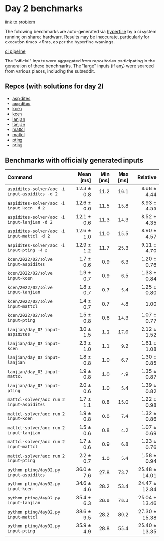 # Day 2 benchmarks

[link to problem](http://adventofcode.com/2022/day/2)

The following benchmarks are auto-generated via [hyperfine](https://github.com/sharkdp/hyperfine) by a ci system running on shared hardware. Results may be inaccurate, particularly for execution times < 5ms, as per the hyperfine warnings.

[ci pipeline](http://ci.papercode.net:8080/teams/aoc2022/pipelines/aoc-compare-2022)

The "official" inputs were aggregated from repositories participating in the generation of these benchmarks. The "large" inputs (if any) were sourced from various places, including the subreddit.

## Repos (with solutions for day 2)

- [aspidites](https://github.com/aspidites/aoc2022)
- [aspidites](https://github.com/aspidites/aoc2022)
- [kcen](https://github.com/kcen/AdventOfCode)
- [kcen](https://github.com/kcen/AdventOfCode)
- [lanjian](https://github.com/LanJian/aoc-2022)
- [lanjian](https://github.com/LanJian/aoc-2022)
- [mattcl](https://github.com/mattcl/aoc2022)
- [mattcl](https://github.com/mattcl/aoc2022)
- [pting](https://github.com/pting/aoc2022)
- [pting](https://github.com/pting/aoc2022)

## Benchmarks with officially generated inputs
| Command | Mean [ms] | Min [ms] | Max [ms] | Relative |
|:---|---:|---:|---:|---:|
| `aspidites-solver/aoc -i input-aspidites -d 2` | 12.3 ± 0.8 | 11.2 | 16.1 | 8.68 ± 4.44 |
| `aspidites-solver/aoc -i input-kcen -d 2` | 12.6 ± 0.6 | 11.5 | 15.8 | 8.93 ± 4.55 |
| `aspidites-solver/aoc -i input-lanjian -d 2` | 12.1 ± 0.6 | 11.3 | 14.3 | 8.52 ± 4.35 |
| `aspidites-solver/aoc -i input-mattcl -d 2` | 12.6 ± 1.0 | 11.0 | 15.5 | 8.90 ± 4.57 |
| `aspidites-solver/aoc -i input-pting -d 2` | 12.9 ± 1.2 | 11.7 | 25.3 | 9.11 ± 4.70 |
| `kcen/2022/02/solve input-aspidites` | 1.7 ± 0.6 | 0.9 | 6.3 | 1.20 ± 0.76 |
| `kcen/2022/02/solve input-kcen` | 1.9 ± 0.7 | 0.9 | 6.5 | 1.33 ± 0.84 |
| `kcen/2022/02/solve input-lanjian` | 1.8 ± 0.7 | 0.7 | 5.4 | 1.25 ± 0.80 |
| `kcen/2022/02/solve input-mattcl` | 1.4 ± 0.7 | 0.7 | 4.8 | 1.00 |
| `kcen/2022/02/solve input-pting` | 1.5 ± 0.8 | 0.6 | 14.3 | 1.07 ± 0.77 |
| `lanjian/day_02 input-aspidites` | 3.0 ± 1.5 | 1.2 | 17.6 | 2.12 ± 1.52 |
| `lanjian/day_02 input-kcen` | 2.3 ± 1.0 | 1.1 | 9.2 | 1.61 ± 1.08 |
| `lanjian/day_02 input-lanjian` | 1.8 ± 0.8 | 1.0 | 6.7 | 1.30 ± 0.85 |
| `lanjian/day_02 input-mattcl` | 1.9 ± 0.8 | 1.0 | 4.9 | 1.35 ± 0.87 |
| `lanjian/day_02 input-pting` | 2.0 ± 0.6 | 1.0 | 5.4 | 1.39 ± 0.82 |
| `mattcl-solver/aoc run 2 input-aspidites` | 1.7 ± 1.1 | 0.8 | 15.0 | 1.22 ± 0.98 |
| `mattcl-solver/aoc run 2 input-kcen` | 1.9 ± 0.8 | 0.8 | 7.4 | 1.32 ± 0.86 |
| `mattcl-solver/aoc run 2 input-lanjian` | 1.5 ± 0.6 | 0.8 | 4.2 | 1.07 ± 0.69 |
| `mattcl-solver/aoc run 2 input-mattcl` | 1.7 ± 0.6 | 0.9 | 6.8 | 1.23 ± 0.76 |
| `mattcl-solver/aoc run 2 input-pting` | 2.2 ± 0.7 | 1.0 | 5.4 | 1.58 ± 0.94 |
| `python pting/day02.py input-aspidites` | 36.0 ± 7.6 | 27.8 | 73.7 | 25.48 ± 14.01 |
| `python pting/day02.py input-kcen` | 34.6 ± 4.6 | 28.2 | 53.4 | 24.47 ± 12.84 |
| `python pting/day02.py input-lanjian` | 35.4 ± 6.3 | 28.8 | 78.3 | 25.04 ± 13.46 |
| `python pting/day02.py input-mattcl` | 38.6 ± 9.5 | 28.2 | 80.2 | 27.30 ± 15.38 |
| `python pting/day02.py input-pting` | 35.9 ± 4.9 | 28.8 | 55.4 | 25.40 ± 13.35 |
